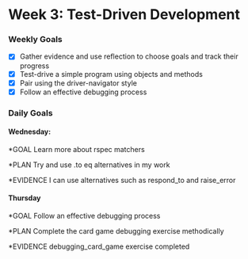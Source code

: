 # Week 3: Test-Driven Development

### Weekly Goals
- [x] Gather evidence and use reflection to choose goals and track their progress
- [x] Test-drive a simple program using objects and methods 
- [x] Pair using the driver-navigator style 
- [x] Follow an effective debugging process 

### Daily Goals
#### Wednesday:
*GOAL Learn more about rspec matchers

*PLAN Try and use .to eq alternatives in my work

*EVIDENCE I can use alternatives such as respond_to and raise_error

#### Thursday
*GOAL Follow an effective debugging process

*PLAN Complete the card game debugging exercise methodically

*EVIDENCE debugging_card_game exercise completed

